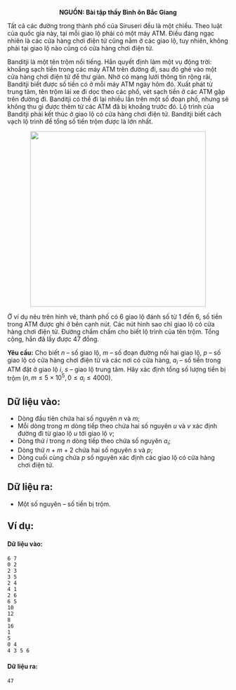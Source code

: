 **<center>NGUỒN: Bài tập thầy Bình ôn Bắc Giang</center>**

Tất cả các đường trong thành phố của Siruseri đều là một chiều. Theo luật của quốc gia này, tại mỗi giao lộ phải có một máy ATM. Điều đáng ngạc nhiên là các cửa hàng chơi điện tử cũng nằm ở các giao lộ, tuy nhiên, không phải tại giao lộ nào cũng có cửa hàng chơi điện tử.

Banditji là một tên trộm nổi tiếng. Hắn quyết định làm một vụ động trời: khoắng sạch tiền trong các máy ATM trên đường đi, sau đó ghé vào một cửa hàng chơi điện tử để thư giản. Nhờ có mạng lưới thông tin rộng rãi, Banditji biết được số tiền có ở mỗi máy ATM ngày hôm đó. Xuất phát từ trung tâm, tên trộm lái xe đi dọc theo các phố, vét sạch tiền ở các ATM gặp trên đường đi. Banditji có thể đi lại nhiều lần trên một số đoạn phố, nhưng sẽ không thu gì được thêm từ các ATM đã bị khoắng trước đó. Lộ trình của Banditji phải kết thúc ở giao lộ có cửa hàng chơi điện tử. Banditji biết cách vạch lộ trình để tổng số tiền trộm được là lớn nhất.

<center><img src="/images/problems/1431/ATM.png" width="400px" /></center>

Ở ví dụ nêu trên hình vẽ, thành phố có $6$ giao lộ đánh số từ $1$ đến $6$, số tiền trong ATM được ghi ở bên cạnh nút. Các nút hình sao chỉ giao lộ có cửa hàng chơi điện tử. Đường chấm chấm cho biết lộ trình của tên trộm. Tổng cộng, hắn đã lấy được $47$ đồng.

**Yêu cầu:** Cho biết $n$ – số giao lộ, $m$ – số đoạn đường nối hai giao lộ, $p$ – số giao lộ có cửa hàng chơi điện tử và các nơi có cửa hàng, $a_i$ – số tiền trong ATM đặt ở giao lộ $i$, $s$ – giao lộ trung tâm. Hãy xác định tổng số lượng tiền bị trộm $(n, m ≤ 5\times 10^5, 0 ≤ a_i ≤ 4000)$.

## Dữ liệu vào:
- Dòng đầu tiên chứa hai số nguyên $n$ và $m$;
- Mỗi dòng trong $m$ dòng tiếp theo chứa hai số nguyên $u$ và $v$ xác định đường đi từ giao lộ $u$ tới giao lộ $v$;
- Dòng thứ $i$ trong $n$ dòng tiếp theo chứa số nguyên $a_i$;
- Dòng thứ $n+m+2$ chứa hai số nguyên $s$ và $p$;
- Dòng cuối cùng chứa $p$ số nguyên xác định các giao lộ có cửa hàng chơi điện tử.

## Dữ liệu ra:
- Một số nguyên – số tiền bị trộm.

## Ví dụ:
#### Dữ liệu vào:
```
6 7
0 2
2 3
3 5
2 4
4 1
2 6
6 5
10
12
8
16
1
5
0 4
4 3 5 6
```

#### Dữ liệu ra:
```
47
```